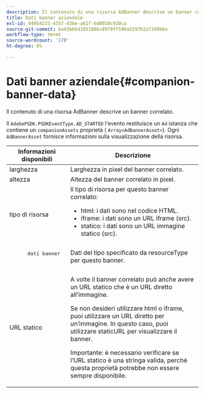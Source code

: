 ```yaml
---
description: Il contenuto di una risorsa AdBanner descrive un banner correlato.
title: Dati banner aziendale
exl-id: 94954233-4357-43be-a61f-6d8010c930ca
source-git-commit: be43bbbd1051886c8979ff590a3197b2a7249b6a
workflow-type: tm+mt
source-wordcount: '178'
ht-degree: 0%

---
```


# Dati banner aziendale{#companion-banner-data}

Il contenuto di una risorsa AdBanner descrive un banner correlato.

<!--<a id="section_D730B4FD6FD749E9860B6A07FC110552"></a>-->

Il `AdobePSDK.PSDKEventType.AD_STARTED` l&#39;evento restituisce un `Ad` istanza che contiene un `companionAssets` proprietà ( `Array<AdBannerAsset>`).
Ogni `AdBannerAsset` fornisce informazioni sulla visualizzazione della risorsa.

<table id="table_760C885E2DCA4BE983CC57FDA7BD5B14"> 
 <thead> 
  <tr> 
   <th colname="col1" class="entry"> Informazioni disponibili </th> 
   <th colname="col2" class="entry"> Descrizione </th> 
  </tr> 
 </thead>
 <tbody> 
  <tr> 
   <td colname="col1"> larghezza </td> 
   <td colname="col2"> Larghezza in pixel del banner correlato. </td> 
  </tr> 
  <tr> 
   <td colname="col1"> altezza </td> 
   <td colname="col2"> Altezza del banner correlato in pixel. </td> 
  </tr> 
  <tr> 
   <td colname="col1"> tipo di risorsa </td> 
   <td colname="col2">Il tipo di risorsa per questo banner correlato: 
    <ul id="ul_A067787FE49E4B6095BE0AC1D447DBB3"> 
     <li id="li_02B7224C67004095B3F6E50FD21E507E">html: i dati sono nel codice HTML. </li> 
     <li id="li_5F37E14472424F808C6094F42009E676">iframe: i dati sono un URL iframe (src). </li> 
     <li id="li_48E74AC5F00640EC8A4DE2CB31E106EC">statico: i dati sono un URL immagine statico (src). </li> 
    </ul> </td> 
  </tr> 
  <tr> 
   <td colname="col1">
    <pre>
      dati banner
    </pre> </td> 
   <td colname="col2"> Dati del tipo specificato da <span class="codeph"> resourceType</span> per questo banner. </td> 
  </tr> 
  <tr> 
   <td colname="col1"> URL statico </td> 
   <td colname="col2"> <p>A volte il banner correlato può anche avere un URL statico che è un URL diretto all’immagine. </p> <p>Se non desideri utilizzare html o iframe, puoi utilizzare un URL diretto per un’immagine. In questo caso, puoi utilizzare staticURL per visualizzare il banner. </p> <p>Importante: è necessario verificare se l’URL statico è una stringa valida, perché questa proprietà potrebbe non essere sempre disponibile. </p> </td> 
  </tr> 
 </tbody> 
</table>
